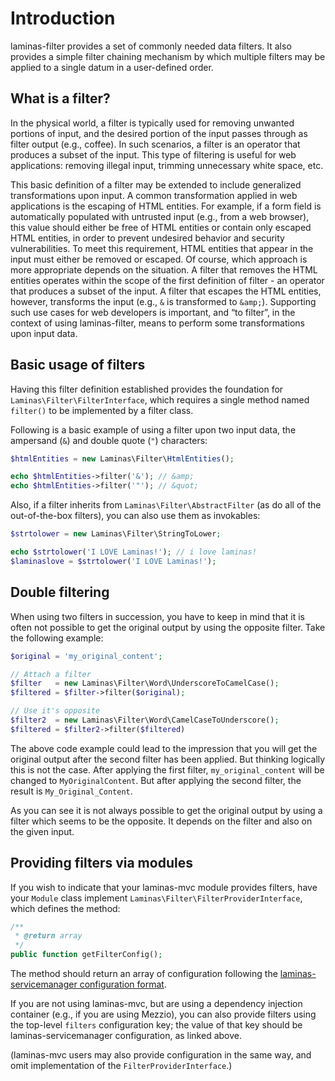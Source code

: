 # Introduction

laminas-filter provides a set of commonly needed data filters. It also provides a
simple filter chaining mechanism by which multiple filters may be applied to a
single datum in a user-defined order.

## What is a filter?

In the physical world, a filter is typically used for removing unwanted portions
of input, and the desired portion of the input passes through as filter output
(e.g., coffee). In such scenarios, a filter is an operator that produces a
subset of the input. This type of filtering is useful for web applications:
removing illegal input, trimming unnecessary white space, etc.

This basic definition of a filter may be extended to include generalized
transformations upon input. A common transformation applied in web applications
is the escaping of HTML entities. For example, if a form field is automatically
populated with untrusted input (e.g., from a web browser), this value should
either be free of HTML entities or contain only escaped HTML entities, in order
to prevent undesired behavior and security vulnerabilities. To meet this
requirement, HTML entities that appear in the input must either be removed or
escaped. Of course, which approach is more appropriate depends on the situation.
A filter that removes the HTML entities operates within the scope of the first
definition of filter - an operator that produces a subset of the input. A filter
that escapes the HTML entities, however, transforms the input (e.g., `&` is
transformed to `&amp;`). Supporting such use cases for web developers is
important, and “to filter”, in the context of using laminas-filter, means to
perform some transformations upon input data.

## Basic usage of filters

Having this filter definition established provides the foundation for
`Laminas\Filter\FilterInterface`, which requires a single method named `filter()`
to be implemented by a filter class.

Following is a basic example of using a filter upon two input data, the
ampersand (`&`) and double quote (`"`) characters:

```php
$htmlEntities = new Laminas\Filter\HtmlEntities();

echo $htmlEntities->filter('&'); // &amp;
echo $htmlEntities->filter('"'); // &quot;
```

Also, if a filter inherits from `Laminas\Filter\AbstractFilter` (as do all of the
out-of-the-box filters), you can also use them as invokables:

```php
$strtolower = new Laminas\Filter\StringToLower;

echo $strtolower('I LOVE Laminas!'); // i love laminas!
$laminaslove = $strtolower('I LOVE Laminas!');
```

## Double filtering

When using two filters in succession, you have to keep in mind that it is
often not possible to get the original output by using the opposite filter. Take
the following example:

```php
$original = 'my_original_content';

// Attach a filter
$filter   = new Laminas\Filter\Word\UnderscoreToCamelCase();
$filtered = $filter->filter($original);

// Use it's opposite
$filter2  = new Laminas\Filter\Word\CamelCaseToUnderscore();
$filtered = $filter2->filter($filtered)
```

The above code example could lead to the impression that you will get the
original output after the second filter has been applied. But thinking logically
this is not the case. After applying the first filter, `my_original_content` will
be changed to `MyOriginalContent`. But after applying the second filter, the result
is `My_Original_Content`.

As you can see it is not always possible to get the original output by using a
filter which seems to be the opposite. It depends on the filter and also on the
given input.

## Providing filters via modules

If you wish to indicate that your laminas-mvc module provides filters, have your
`Module` class implement `Laminas\Filter\FilterProviderInterface`, which defines
the method:

```php
/**
 * @return array
 */
public function getFilterConfig();
```

The method should return an array of configuration following the
[laminas-servicemanager configuration format](https://docs.laminas.dev/laminas-servicemanager/configuring-the-service-manager/).

If you are not using laminas-mvc, but are using a dependency injection container
(e.g., if you are using Mezzio), you can also provide filters using the
top-level `filters` configuration key; the value of that key should be
laminas-servicemanager configuration, as linked above.

(laminas-mvc users may also provide configuration in the same way, and omit
implementation of the `FilterProviderInterface`.)
